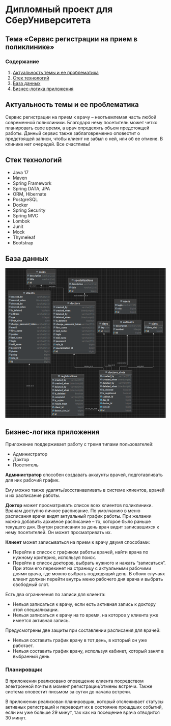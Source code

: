 # Дипломный проект для СберУниверситета

## Тема «Сервис регистрации на прием в поликлинике»

### Содержание
1. [Актуальность темы и ее проблематика](##Актуальность-темы-и-ее-проблематика)
2. [Стек технологий](##Стек-технологий)
3. [База данных](##База-данных)
4. [Бизнес-логика приложения](##Бизнес-логика-приложения)

## Актуальность темы и ее проблематика

Сервис регистрации на прием к врачу – неотъемлемая часть  любой современной поликлиники.
Благодаря нему посетитель может четко планировать свое  время, а врач определять объем предстоящей работы.
Данный сервис также заблаговременно оповестит о  предстоящей записи, чтобы клиент не забыл о ней, или об ее  отмене. 
В клинике нет очередей. Все счастливы!

## Стек технологий

* Java 17
* Maven
* Spring Framework
* Spring DATA, JPA
* ORM, Hibernate
* PostgreSQL
* Docker
* Spring Security
* Spring MVC
* Lombok
* Junit
* Mock
* Thymeleaf
* Bootstrap

## База данных
![data_base.png](src%2Fmain%2Fresources%2Fdb%2Fdata_base.png)

## Бизнес-логика приложения

Приложение поддерживает работу с тремя типами  пользователей:
* Администратор
* Доктор
* Посетитель

**Администратор** способен создавать аккаунты врачей,  подготавливать для них рабочий график. 

Ему можно также удалять/восстанавливать в системе клиентов,  врачей и их расписание работы.

**Доктор** может просматривать список всех клиентов  поликлиники. Врачам доступно личное расписание. По умолчанию в меню
расписания врачи видят актуальный график работы. При желании можно добавить архивное расписание – то, которое
было раньше текущего дня.  Внутри расписания за день врач видит записавшихся к нему посетителей. Он может просматривать их.

**Клиент** может записываться на прием к врачу двумя способами:
* Перейти в список с графиком работы врачей, найти врача по нужному критерию, используя поиск.
* Перейти в список докторов, выбрать нужного и нажать “записаться”. При этом его перекинет на страницу с актуальными рабочими днями 
врача, где можно выбрать подходящий день. В обоих случаях клиент должен перейти внутрь меню рабочего дня врача и выбрать свободный слот.

Есть два ограничения по записи для клиента:
* Нельзя записаться к врачу, если есть активная запись к доктору этой специализации.
* Нельзя записаться к врачу на то время, на которое у клиента уже имеется активная запись.

Предусмотрены две защиты при составлении расписания для врачей:
* Нельзя составить график врачу в тот день, в который он уже работает.
* Нельзя составить график врачу, используя кабинет, который занят в выбранный день

### Планировщик

В приложении реализовано оповещение клиента посредством  электронной почты в момент регистрации/отмены встречи.
Также система оповестит письмом за сутки до начала встречи.

В приложении реализован планировщик, который отслеживает статусы активных регистраций и переводит их в состояние прошдших событий, если им уже больше 29 минут, так как на
посещение врача отводится 30 минут.
